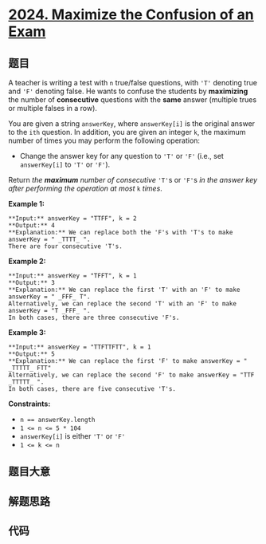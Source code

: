 # [2024. Maximize the Confusion of an Exam](https://leetcode.com/problems/maximize-the-confusion-of-an-exam)

## 题目

A teacher is writing a test with `n` true/false questions, with `'T'` denoting
true and `'F'` denoting false. He wants to confuse the students by
**maximizing** the number of **consecutive** questions with the **same**
answer (multiple trues or multiple falses in a row).

You are given a string `answerKey`, where `answerKey[i]` is the original
answer to the `ith` question. In addition, you are given an integer `k`, the
maximum number of times you may perform the following operation:

  * Change the answer key for any question to `'T'` or `'F'` (i.e., set `answerKey[i]` to `'T'` or `'F'`).

Return _the **maximum** number of consecutive_ `'T'`s or `'F'`s _in the answer
key after performing the operation at most_ `k` _times_.



**Example 1:**

    
    
    **Input:** answerKey = "TTFF", k = 2
    **Output:** 4
    **Explanation:** We can replace both the 'F's with 'T's to make answerKey = " _TTTT_ ".
    There are four consecutive 'T's.
    

**Example 2:**

    
    
    **Input:** answerKey = "TFFT", k = 1
    **Output:** 3
    **Explanation:** We can replace the first 'T' with an 'F' to make answerKey = " _FFF_ T".
    Alternatively, we can replace the second 'T' with an 'F' to make answerKey = "T _FFF_ ".
    In both cases, there are three consecutive 'F's.
    

**Example 3:**

    
    
    **Input:** answerKey = "TTFTTFTT", k = 1
    **Output:** 5
    **Explanation:** We can replace the first 'F' to make answerKey = " _TTTTT_ FTT"
    Alternatively, we can replace the second 'F' to make answerKey = "TTF _TTTTT_ ". 
    In both cases, there are five consecutive 'T's.
    



**Constraints:**

  * `n == answerKey.length`
  * `1 <= n <= 5 * 104`
  * `answerKey[i]` is either `'T'` or `'F'`
  * `1 <= k <= n`


## 题目大意

## 解题思路

## 代码

```javascript

```
